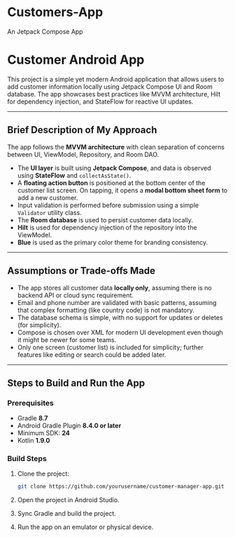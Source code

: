 # Customers-App
An Jetpack Compose App

# Customer Android App

This project is a simple yet modern Android application that allows users to add customer information locally using Jetpack Compose UI and Room database. The app showcases best practices like MVVM architecture, Hilt for dependency injection, and StateFlow for reactive UI updates.

---

## Brief Description of My Approach

The app follows the **MVVM architecture** with clean separation of concerns between UI, ViewModel, Repository, and Room DAO.

- The **UI layer** is built using **Jetpack Compose**, and data is observed using **StateFlow** and `collectAsState()`.
- A **floating action button** is positioned at the bottom center of the customer list screen. On tapping, it opens a **modal bottom sheet form** to add a new customer.
- Input validation is performed before submission using a simple `Validator` utility class.
- The **Room database** is used to persist customer data locally.
- **Hilt** is used for dependency injection of the repository into the ViewModel.
- **Blue** is used as the primary color theme for branding consistency.

---

## Assumptions or Trade-offs Made

- The app stores all customer data **locally only**, assuming there is no backend API or cloud sync requirement.
- Email and phone number are validated with basic patterns, assuming that complex formatting (like country code) is not mandatory.
- The database schema is simple, with no support for updates or deletes (for simplicity).
- Compose is chosen over XML for modern UI development even though it might be newer for some teams.
- Only one screen (customer list) is included for simplicity; further features like editing or search could be added later.

---

## Steps to Build and Run the App

### Prerequisites

- Gradle **8.7**
- Android Gradle Plugin **8.4.0 or later**
- Minimum SDK: **24**
- Kotlin **1.9.0**

### Build Steps

1. Clone the project:
   ```bash
   git clone https://github.com/yourusername/customer-manager-app.git
2. Open the project in Android Studio.

3. Sync Gradle and build the project.

4. Run the app on an emulator or physical device.



